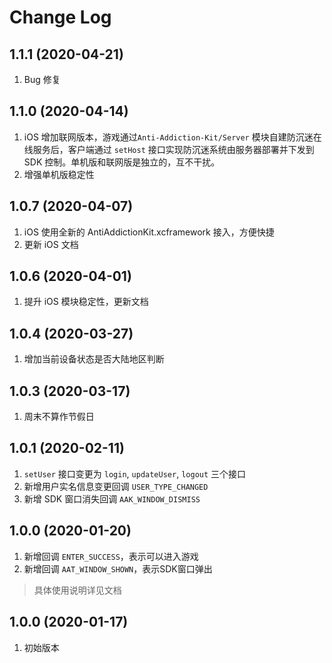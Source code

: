 # Change Log

## 1.1.1 (2020-04-21)
1. Bug 修复

## 1.1.0 (2020-04-14)
1. iOS 增加联网版本，游戏通过`Anti-Addiction-Kit/Server` 模块自建防沉迷在线服务后，客户端通过 `setHost` 接口实现防沉迷系统由服务器部署并下发到 SDK 控制。单机版和联网版是独立的，互不干扰。
2. 增强单机版稳定性

## 1.0.7 (2020-04-07)
1. iOS 使用全新的 AntiAddictionKit.xcframework 接入，方便快捷
2. 更新 iOS 文档

## 1.0.6 (2020-04-01)

1. 提升 iOS 模块稳定性，更新文档

## 1.0.4 (2020-03-27)

1. 增加当前设备状态是否大陆地区判断


## 1.0.3 (2020-03-17)

1. 周末不算作节假日


## 1.0.1 (2020-02-11)

1.  `setUser` 接口变更为 `login`, `updateUser`, `logout` 三个接口
2. 新增用户实名信息变更回调 `USER_TYPE_CHANGED`
3. 新增 SDK 窗口消失回调 `AAK_WINDOW_DISMISS`


## 1.0.0 (2020-01-20)

1. 新增回调 `ENTER_SUCCESS`，表示可以进入游戏
2. 新增回调 `AAT_WINDOW_SHOWN`，表示SDK窗口弹出

> 具体使用说明详见文档


## 1.0.0 (2020-01-17)

1. 初始版本
